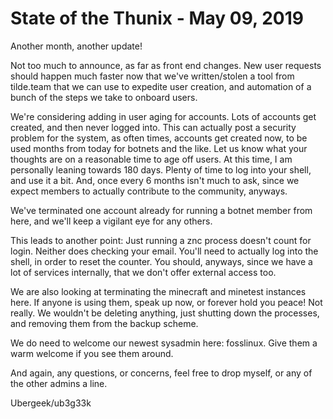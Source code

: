 # State of the Thunix - May 09, 2019

Another month, another update!

Not too much to announce, as far as front end changes. New user requests
should happen much faster now that we've written/stolen a tool from
tilde.team that we can use to expedite user creation, and automation of
a bunch of the steps we take to onboard users.

We're considering adding in user aging for accounts. Lots of accounts
get created, and then never logged into. This can actually post a
security problem for the system, as often times, accounts get created
now, to be used months from today for botnets and the like. Let us know
what your thoughts are on a reasonable time to age off users. At this
time, I am personally leaning towards 180 days. Plenty of time to log
into your shell, and use it a bit. And, once every 6 months isn't much
to ask, since we expect members to actually contribute to the community,
anyways.

We've terminated one account already for running a botnet member from
here, and we'll keep a vigilant eye for any others.

This leads to another point: Just running a znc process doesn't count
for login. Neither does checking your email. You'll need to actually log
into the shell, in order to reset the counter. You should, anyways,
since we have a lot of services internally, that we don't offer external
access too.

We are also looking at terminating the minecraft and minetest instances
here. If anyone is using them, speak up now, or forever hold you peace!
Not really. We wouldn't be deleting anything, just shutting down the
processes, and removing them from the backup scheme.

We do need to welcome our newest sysadmin here: fosslinux. Give them a
warm welcome if you see them around.

And again, any questions, or concerns, feel free to drop myself, or any
of the other admins a line.

Ubergeek/ub3g33k
